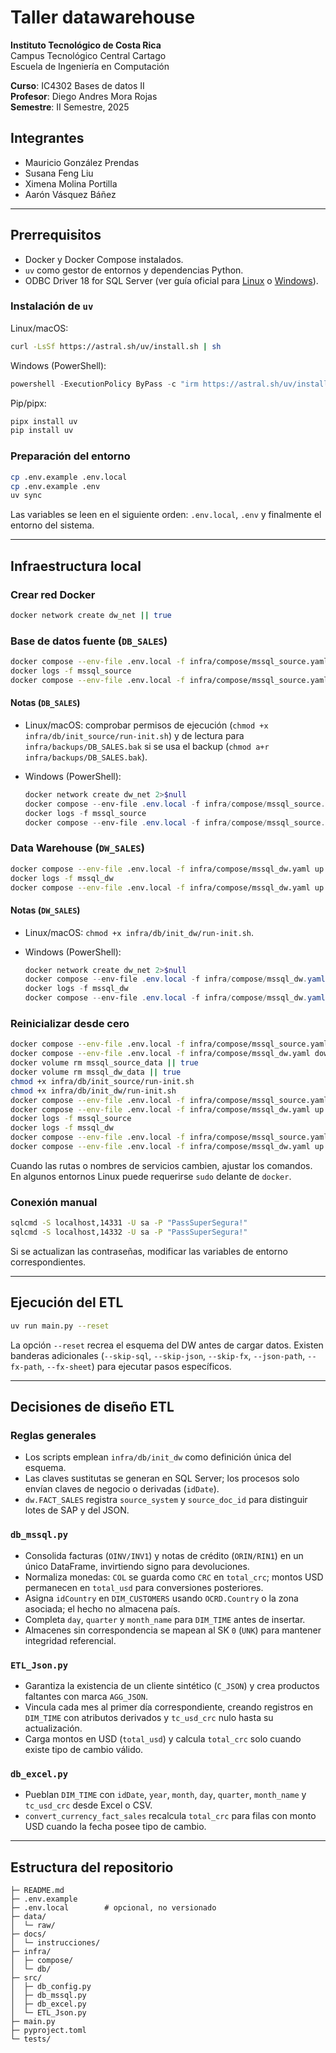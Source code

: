 # Taller datawarehouse

**Instituto Tecnológico de Costa Rica**  
Campus Tecnológico Central Cartago  
Escuela de Ingeniería en Computación  

**Curso**: IC4302 Bases de datos II  
**Profesor**: Diego Andres Mora Rojas  
**Semestre**: II Semestre, 2025  

## Integrantes

- Mauricio González Prendas
- Susana Feng Liu
- Ximena Molina Portilla
- Aarón Vásquez Báñez

---

## Prerrequisitos

- Docker y Docker Compose instalados.
- `uv` como gestor de entornos y dependencias Python.
- ODBC Driver 18 for SQL Server (ver guía oficial para [Linux](https://learn.microsoft.com/sql/connect/odbc/linux-mac/installing-the-microsoft-odbc-driver-for-sql-server) o [Windows](https://learn.microsoft.com/sql/connect/odbc/windows/microsoft-odbc-driver-for-sql-server-on-windows)).

### Instalación de `uv`

Linux/macOS:

```bash
curl -LsSf https://astral.sh/uv/install.sh | sh
```

Windows (PowerShell):

```powershell
powershell -ExecutionPolicy ByPass -c "irm https://astral.sh/uv/install.ps1 | iex"
```

Pip/pipx:

```bash
pipx install uv
pip install uv
```

### Preparación del entorno

```bash
cp .env.example .env.local
cp .env.example .env
uv sync
```

Las variables se leen en el siguiente orden: `.env.local`, `.env` y finalmente el entorno del sistema.

---

## Infraestructura local

### Crear red Docker

```bash
docker network create dw_net || true
```

### Base de datos fuente (`DB_SALES`)

```bash
docker compose --env-file .env.local -f infra/compose/mssql_source.yaml up -d mssql_source
docker logs -f mssql_source
docker compose --env-file .env.local -f infra/compose/mssql_source.yaml up --build --force-recreate init_source
```

#### Notas (`DB_SALES`)

- Linux/macOS: comprobar permisos de ejecución (`chmod +x infra/db/init_source/run-init.sh`) y de lectura para `infra/backups/DB_SALES.bak` si se usa el backup (`chmod a+r infra/backups/DB_SALES.bak`).
- Windows (PowerShell):

  ```powershell
  docker network create dw_net 2>$null
  docker compose --env-file .env.local -f infra/compose/mssql_source.yaml up -d mssql_source
  docker logs -f mssql_source
  docker compose --env-file .env.local -f infra/compose/mssql_source.yaml up --build --force-recreate init_source
  ```

### Data Warehouse (`DW_SALES`)

```bash
docker compose --env-file .env.local -f infra/compose/mssql_dw.yaml up -d mssql_dw
docker logs -f mssql_dw
docker compose --env-file .env.local -f infra/compose/mssql_dw.yaml up --build --force-recreate init_dw
```

#### Notas (`DW_SALES`)

- Linux/macOS: `chmod +x infra/db/init_dw/run-init.sh`.
- Windows (PowerShell):

  ```powershell
  docker network create dw_net 2>$null
  docker compose --env-file .env.local -f infra/compose/mssql_dw.yaml up -d mssql_dw
  docker logs -f mssql_dw
  docker compose --env-file .env.local -f infra/compose/mssql_dw.yaml up --build --force-recreate init_dw
  ```

### Reinicializar desde cero

```bash
docker compose --env-file .env.local -f infra/compose/mssql_source.yaml down --volumes --remove-orphans
docker compose --env-file .env.local -f infra/compose/mssql_dw.yaml down --volumes --remove-orphans
docker volume rm mssql_source_data || true
docker volume rm mssql_dw_data || true
chmod +x infra/db/init_source/run-init.sh
chmod +x infra/db/init_dw/run-init.sh
docker compose --env-file .env.local -f infra/compose/mssql_source.yaml up -d mssql_source
docker compose --env-file .env.local -f infra/compose/mssql_dw.yaml up -d mssql_dw
docker logs -f mssql_source
docker logs -f mssql_dw
docker compose --env-file .env.local -f infra/compose/mssql_source.yaml up --build --force-recreate init_source
docker compose --env-file .env.local -f infra/compose/mssql_dw.yaml up --build --force-recreate init_dw
```

Cuando las rutas o nombres de servicios cambien, ajustar los comandos. En algunos entornos Linux puede requerirse `sudo` delante de `docker`.

### Conexión manual

```bash
sqlcmd -S localhost,14331 -U sa -P "PassSuperSegura!"
sqlcmd -S localhost,14332 -U sa -P "PassSuperSegura!"
```

Si se actualizan las contraseñas, modificar las variables de entorno correspondientes.

---

## Ejecución del ETL

```bash
uv run main.py --reset
```

La opción `--reset` recrea el esquema del DW antes de cargar datos. Existen banderas adicionales (`--skip-sql`, `--skip-json`, `--skip-fx`, `--json-path`, `--fx-path`, `--fx-sheet`) para ejecutar pasos específicos.

---

## Decisiones de diseño ETL

### Reglas generales

- Los scripts emplean `infra/db/init_dw` como definición única del esquema.
- Las claves sustitutas se generan en SQL Server; los procesos solo envían claves de negocio o derivadas (`idDate`).
- `dw.FACT_SALES` registra `source_system` y `source_doc_id` para distinguir lotes de SAP y del JSON.

### `db_mssql.py`

- Consolida facturas (`OINV/INV1`) y notas de crédito (`ORIN/RIN1`) en un único DataFrame, invirtiendo signo para devoluciones.
- Normaliza monedas: `COL` se guarda como `CRC` en `total_crc`; montos USD permanecen en `total_usd` para conversiones posteriores.
- Asigna `idCountry` en `DIM_CUSTOMERS` usando `OCRD.Country` o la zona asociada; el hecho no almacena país.
- Completa `day`, `quarter` y `month_name` para `DIM_TIME` antes de insertar.
- Almacenes sin correspondencia se mapean al SK `0` (`UNK`) para mantener integridad referencial.

### `ETL_Json.py`

- Garantiza la existencia de un cliente sintético (`C_JSON`) y crea productos faltantes con marca `AGG_JSON`.
- Vincula cada mes al primer día correspondiente, creando registros en `DIM_TIME` con atributos derivados y `tc_usd_crc` nulo hasta su actualización.
- Carga montos en USD (`total_usd`) y calcula `total_crc` solo cuando existe tipo de cambio válido.

### `db_excel.py`

- Pueblan `DIM_TIME` con `idDate`, `year`, `month`, `day`, `quarter`, `month_name` y `tc_usd_crc` desde Excel o CSV.
- `convert_currency_fact_sales` recalcula `total_crc` para filas con monto USD cuando la fecha posee tipo de cambio.

---

## Estructura del repositorio

```text
├─ README.md
├─ .env.example
├─ .env.local        # opcional, no versionado
├─ data/
│  └─ raw/
├─ docs/
│  └─ instrucciones/
├─ infra/
│  ├─ compose/
│  └─ db/
├─ src/
│  ├─ db_config.py
│  ├─ db_mssql.py
│  ├─ db_excel.py
│  └─ ETL_Json.py
├─ main.py
├─ pyproject.toml
└─ tests/
```
